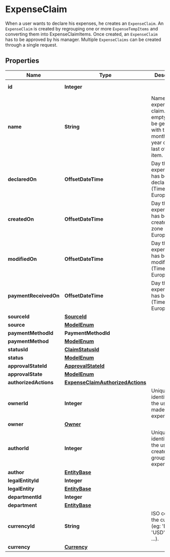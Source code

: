 

# ExpenseClaim

When a user wants to declare his expenses, he creates an `ExpenseClaim`.  An `ExpenseClaim` is created by regrouping one or more `ExpenseTempItems` and converting them into ExpenseClaimItems.  Once created, an `ExpenseClaim` has to be approved by his manager.  Multiple `ExpenseClaims` can be created through a single request.

## Properties

| Name | Type | Description | Notes |
|------------ | ------------- | ------------- | -------------|
|**id** | **Integer** |  |  [optional] [readonly] |
|**name** | **String** | Name of the expense claim. If empty, it will be generated with the month and year of the last of claim item. |  [optional] |
|**declaredOn** | **OffsetDateTime** | Day the expenseClaim has been declared (Time zone Europe/Paris). |  [readonly] |
|**createdOn** | **OffsetDateTime** | Day the expenseClaim has been created (Time zone Europe/Paris). |  [readonly] |
|**modifiedOn** | **OffsetDateTime** | Day the expenseClaim has been modified (Time zone Europe/Paris). |  [readonly] |
|**paymentReceivedOn** | **OffsetDateTime** | Day the expenseClaim has been paid (Time zone Europe/Paris). |  [optional] [readonly] |
|**sourceId** | [**SourceId**](SourceId.md) |  |  [optional] |
|**source** | [**ModelEnum**](ModelEnum.md) |  |  [optional] |
|**paymentMethodId** | **PaymentMethodId** |  |  [optional] |
|**paymentMethod** | [**ModelEnum**](ModelEnum.md) |  |  [optional] |
|**statusId** | [**ClaimStatusId**](ClaimStatusId.md) |  |  [optional] |
|**status** | [**ModelEnum**](ModelEnum.md) |  |  [optional] |
|**approvalStateId** | [**ApprovalStateId**](ApprovalStateId.md) |  |  [optional] |
|**approvalState** | [**ModelEnum**](ModelEnum.md) |  |  [optional] |
|**authorizedActions** | [**ExpenseClaimAuthorizedActions**](ExpenseClaimAuthorizedActions.md) |  |  [optional] |
|**ownerId** | **Integer** | Unique identifier of the user that made this expenseClaim. |  [optional] [readonly] |
|**owner** | [**Owner**](Owner.md) |  |  [optional] |
|**authorId** | **Integer** | Unique identifier of the user that created this grouping of expense. |  [optional] |
|**author** | [**EntityBase**](EntityBase.md) |  |  [optional] |
|**legalEntityId** | **Integer** |  |  [optional] |
|**legalEntity** | [**EntityBase**](EntityBase.md) |  |  [optional] |
|**departmentId** | **Integer** |  |  [optional] |
|**department** | [**EntityBase**](EntityBase.md) |  |  [optional] |
|**currencyId** | **String** | ISO code of the currency (eg: &#39;EUR&#39;, &#39;USD&#39;, &#39;GBP&#39;, ...). |  [optional] |
|**currency** | [**Currency**](Currency.md) |  |  [optional] |



